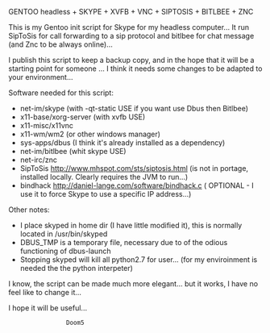 GENTOO headless + SKYPE + XVFB + VNC + SIPTOSIS + BITLBEE + ZNC 

This is my Gentoo init script for Skype for my headless computer...
It run SipToSis for call forwarding to a sip protocol and bitlbee
for chat message (and Znc to be always online)...

I publish this script to keep a backup copy, and in the hope that it 
will be a starting point for someone ... I think it needs some changes 
to be adapted to your environment...

Software needed for this script:
- net-im/skype (with -qt-static USE if you want use Dbus then Bitlbee)
- x11-base/xorg-server (with xvfb USE)
- x11-misc/x11vnc
- x11-wm/wm2 (or other windows manager)
- sys-apps/dbus (I think it's already installed as a dependency)
- net-im/bitlbee (whit skype USE)
- net-irc/znc
- SipToSis http://www.mhspot.com/sts/siptosis.html (is not in portage, 
	installed locally. Clearly requires the JVM to run...)
- bindhack http://daniel-lange.com/software/bindhack.c ( OPTIONAL - I 
	use it to force Skype to use a specific IP address...)

Other notes:
- I place skyped in home dir (I have little modified it), this is 
	normally located in /usr/bin/skyped
- DBUS_TMP is a temporary file, necessary due to of the odious 
	functioning of dbus-launch 
- Stopping skyped will kill all python2.7 for user... (for my 
	enviroinment is needed the the python interpeter)


I know, the script can be made much more elegant... but it works, 
I have no feel like to change it... 

I hope it will be useful...
				
					Doom5 

